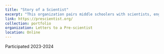 ```yaml
---
title: "Story of a Scientist"
excerpt: "This organization pairs middle schoolers with scientists, engineers, and technologists from around the world through snail mail. These personal connections shatter stereotypes, spark curiosity, and help students see themselves in a STEM career - sometimes for the very first time."
link: https://prescientist.org/
collection: portfolio
organization: Letters to a Pre-scientist
location: Online
---
```


Participated 2023-2024